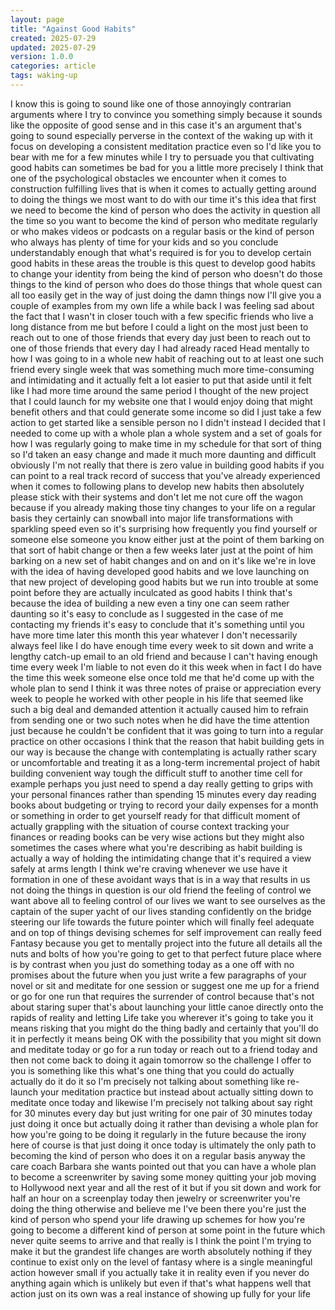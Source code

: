 ```yaml
---
layout: page
title: "Against Good Habits"
created: 2025-07-29
updated: 2025-07-29
version: 1.0.0
categories: article
tags: waking-up
---
```


I know this is going to sound like one of those annoyingly contrarian arguments where I try to convince you something simply because it sounds like the opposite of good sense and in this case it's an argument that's going to sound especially perverse in the context of the waking up with it focus on developing a consistent meditation practice even so I'd like you to bear with me for a few minutes while I try to persuade you that cultivating good habits can sometimes be bad for you a little more precisely I think that one of the psychological obstacles we encounter when it comes to construction fulfilling lives that is when it comes to actually getting around to doing the things we most want to do with our time it's this idea that first we need to become the kind of person who does the activity in question all the time so you want to become the kind of person who meditate regularly or who makes videos or podcasts on a regular basis or the kind of person who always has plenty of time for your kids and so you conclude understandably enough that what's required is for you to develop certain good habits in these areas the trouble is this quest to develop good habits to change your identity from being the kind of person who doesn't do those things to the kind of person who does do those things that whole quest can all too easily get in the way of just doing the damn things now I'll give you a couple of examples from my own life a while back I was feeling sad about the fact that I wasn't in closer touch with a few specific friends who live a long distance from me but before I could a light on the most just been to reach out to one of those friends that every day just been to reach out to one of those friends that every day I had already raced Head mentally to how I was going to in a whole new habit of reaching out to at least one such friend every single week that was something much more time-consuming and intimidating and it actually felt a lot easier to put that aside until it felt like I had more time around the same period I thought of the new project that I could launch for my website one that I would enjoy doing that might benefit others and that could generate some income so did I just take a few action to get started like a sensible person no I didn't instead I decided that I needed to come up with a whole plan a whole system and a set of goals for how I was regularly going to make time in my schedule for that sort of thing so I'd taken an easy change and made it much more daunting and difficult obviously I'm not really that there is zero value in building good habits if you can point to a real track record of success that you've already experienced when it comes to following plans to develop new habits then absolutely please stick with their systems and don't let me not cure off the wagon because if you already making those tiny changes to your life on a regular basis they certainly can snowball into major life transformations with sparkling speed even so it's surprising how frequently you find yourself or someone else someone you know either just at the point of them barking on that sort of habit change or then a few weeks later just at the point of him barking on a new set of habit changes and on and on it's like we're in love with the idea of having developed good habits and we love launching on that new project of developing good habits but we run into trouble at some point before they are actually inculcated as good habits I think that's because the idea of building a new even a tiny one can seem rather daunting so it's easy to conclude as I suggested in the case of me contacting my friends it's easy to conclude that it's something until you have more time later this month this year whatever I don't necessarily always feel like I do have enough time every week to sit down and write a lengthy catch-up email to an old friend and because I can't having enough time every week I'm liable to not even do it this week when in fact I do have the time this week someone else once told me that he'd come up with the whole plan to send I think it was three notes of praise or appreciation every week to people he worked with other people in his life that seemed like such a big deal and demanded attention it actually caused him to refrain from sending one or two such notes when he did have the time attention just because he couldn't be confident that it was going to turn into a regular practice on other occasions I think that the reason that habit building gets in our way is because the change with contemplating is actually rather scary or uncomfortable and treating it as a long-term incremental project of habit building convenient way tough the difficult stuff to another time cell for example perhaps you just need to spend a day really getting to grips with your personal finances rather than spending 15 minutes every day reading books about budgeting or trying to record your daily expenses for a month or something in order to get yourself ready for that difficult moment of actually grappling with the situation of course context tracking your finances or reading books can be very wise actions but they might also sometimes the cases where what you're describing as habit building is actually a way of holding the intimidating change that it's required a view safely at arms length I think we're craving whenever we use have it formation in one of these avoidant ways that is in a way that results in us not doing the things in question is our old friend the feeling of control we want above all to feeling control of our lives we want to see ourselves as the captain of the super yacht of our lives standing confidently on the bridge steering our life towards the future pointer which will finally feel adequate and on top of things devising schemes for self improvement can really feed Fantasy because you get to mentally project into the future all details all the nuts and bolts of how you're going to get to that perfect future place where is by contrast when you just do something today as a one off with no promises about the future when you just write a few paragraphs of your novel or sit and meditate for one session or suggest one me up for a friend or go for one run that requires the surrender of control because that's not about staring super that's about launching your little canoe directly onto the rapids of reality and letting Life take you wherever it's going to take you it means risking that you might do the thing badly and certainly that you'll do it in perfectly it means being OK with the possibility that you might sit down and meditate today or go for a run today or reach out to a friend today and then not come back to doing it again tomorrow so the challenge I offer to you is something like this what's one thing that you could do actually actually do it do it so I'm precisely not talking about something like re-launch your meditation practice but instead about actually sitting down to meditate once today and likewise I'm precisely not talking about say right for 30 minutes every day but just writing for one pair of 30 minutes today just doing it once but actually doing it rather than devising a whole plan for how you're going to be doing it regularly in the future because the irony here of course is that just doing it once today is ultimately the only path to becoming the kind of person who does it on a regular basis anyway the care coach Barbara she wants pointed out that you can have a whole plan to become a screenwriter by saving some money quitting your job moving to Hollywood next year and all the rest of it but if you sit down and work for half an hour on a screenplay today then jewelry or screenwriter you're doing the thing otherwise and believe me I've been there you're just the kind of person who spend your life drawing up schemes for how you're going to become a different kind of person at some point in the future which never quite seems to arrive and that really is I think the point I'm trying to make it but the grandest life changes are worth absolutely nothing if they continue to exist only on the level of fantasy where is a single meaningful action however small if you actually take it in reality even if you never do anything again which is unlikely but even if that's what happens well that action just on its own was a real instance of showing up fully for your life
